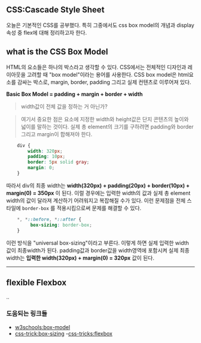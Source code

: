 
## CSS:Cascade Style Sheet
오늘은 기본적인 CSS를 공부했다. 특히 그중에서도 css box model의 개념과 display 속성 중 flex에 대해 정리하고자 한다.

## what is the CSS Box Model

HTML의 요소들은 하나의 박스라고 생각할 수 있다. CSS에서는 전체적인 디자인과 레이아웃을 고려할 때 "box model"이라는 용어를 사용한다. CSS box model은 html요소를 감싸는 박스로, margin, border, padding 그리고 실제 컨텐츠로 이루어져 있다.

**Basic Box Model = padding + margin + border + width**


> width값이 전체 값을 정하는 거 아닌가?

> 여기서 중요한 점은 요소에 지정한 width와 height값은 단지 콘텐츠의 높이와 넓이를 말하는 것이다. 실제 총 element의 크기를 구하려면 padding와 border 그리고 margin이 합해져야 한다.


```css
    div {
        width: 320px;
        padding: 10px;
        border: 5px solid gray;
        margin: 0; 
    }
```
따라서 div의 최종 width는 **width(320px) + padding(20px) + border(10px) + margin(0) = 350px** 이 된다. 이럴 경우에는 입력한 width의 값과 실제 총 element width의 값이 달라져 계산하기 어려워지고 복잡해질 수가 있다. 이런 문제점을 전체 스타일에 `border-box` 를 적용시킴으로써 문제를 해결할 수 있다.

```css
    *, *::before, *::after {
         box-sizing: border-box;
    }
```
이런 방식을 "universal box-sizing"이라고 부른다. 이렇게 하면 실제 입력한 width 값이 최종width가 된다. padding값과 border값을 width영역에 포함시켜 실제 최종 width는 **입력한 width(320px) + margin(0) = 320px** 값이 된다.


---
## flexible Flexbox
..


### 도움되는 링크들
- [w3schools:box-model](https://www.w3schools.com/css/css_boxmodel.asp)
- [css-trick:box-sizing](https://css-tricks.com/almanac/properties/b/box-sizing/)
-[css-tricks:flexbox](https://css-tricks.com/snippets/css/a-guide-to-flexbox/)
